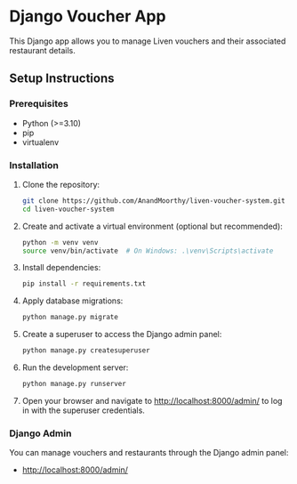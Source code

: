 # Django Voucher App

This Django app allows you to manage Liven vouchers and their associated restaurant details.

## Setup Instructions

### Prerequisites

- Python (>=3.10)
- pip
- virtualenv

### Installation

1. Clone the repository:

    ```bash
    git clone https://github.com/AnandMoorthy/liven-voucher-system.git
    cd liven-voucher-system
    ```

2. Create and activate a virtual environment (optional but recommended):

    ```bash
    python -m venv venv
    source venv/bin/activate  # On Windows: .\venv\Scripts\activate
    ```

3. Install dependencies:

    ```bash
    pip install -r requirements.txt
    ```

4. Apply database migrations:

    ```bash
    python manage.py migrate
    ```

5. Create a superuser to access the Django admin panel:

    ```bash
    python manage.py createsuperuser
    ```

6. Run the development server:

    ```bash
    python manage.py runserver
    ```

7. Open your browser and navigate to [http://localhost:8000/admin/](http://localhost:8000/admin/) to log in with the superuser credentials.

### Django Admin

You can manage vouchers and restaurants through the Django admin panel:

- [http://localhost:8000/admin/](http://localhost:8000/admin/)